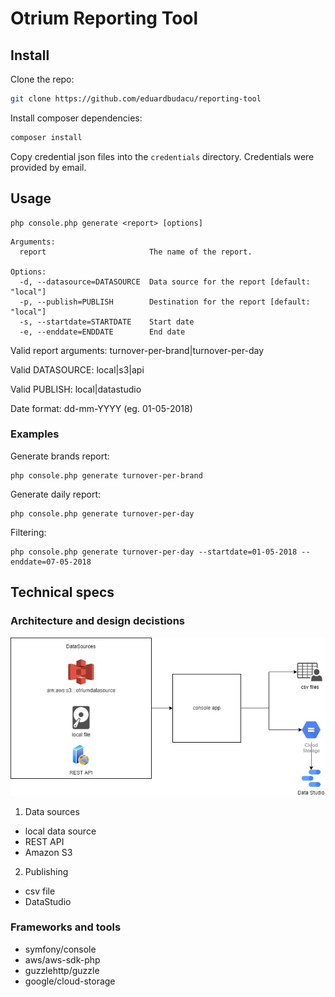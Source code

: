 # Otrium Reporting Tool

## Install

Clone the repo:

```bash
git clone https://github.com/eduardbudacu/reporting-tool
```

Install composer dependencies:

```bash
composer install
```

Copy credential json files into the ```credentials``` directory. Credentials were provided by email.

## Usage


```
php console.php generate <report> [options]
```

```
Arguments:
  report                       The name of the report.

Options:
  -d, --datasource=DATASOURCE  Data source for the report [default: "local"]
  -p, --publish=PUBLISH        Destination for the report [default: "local"]
  -s, --startdate=STARTDATE    Start date
  -e, --enddate=ENDDATE        End date
```

Valid report arguments: turnover-per-brand|turnover-per-day

Valid DATASOURCE: local|s3|api

Valid PUBLISH: local|datastudio

Date format: dd-mm-YYYY (eg. 01-05-2018)


### Examples


Generate brands report:

```
php console.php generate turnover-per-brand
```

Generate daily report:
```
php console.php generate turnover-per-day
```

Filtering:

```
php console.php generate turnover-per-day --startdate=01-05-2018 --enddate=07-05-2018
```


## Technical specs

### Architecture and design decistions

![Architecture overview](./docs/architecture.jpg)

1. Data sources

- local data source
- REST API
- Amazon S3

2. Publishing

- csv file
- DataStudio

### Frameworks and tools

- symfony/console
- aws/aws-sdk-php
- guzzlehttp/guzzle
- google/cloud-storage